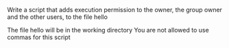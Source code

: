 Write a script that adds execution permission to the owner, the group owner and the other users, to the file hello

The file hello will be in the working directory
You are not allowed to use commas for this script
